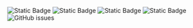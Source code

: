 ![Static Badge](https://img.shields.io/badge/blacklists-60-000000) ![Static Badge](https://img.shields.io/badge/blacklisted-2819212-cc0000) ![Static Badge](https://img.shields.io/badge/whitelisted-2244-00CC00) ![Static Badge](https://img.shields.io/badge/streaming_blacklist-28107-000000) ![GitHub issues](https://img.shields.io/github/issues/fabriziosalmi/blacklists)
